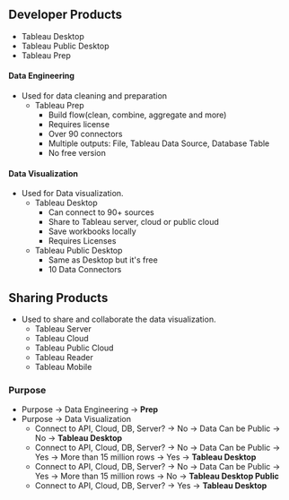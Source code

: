 ## Developer Products
  - Tableau Desktop
  - Tableau Public Desktop
  - Tableau Prep

#### Data Engineering
- Used for data cleaning and preparation
  - Tableau Prep
      - Build flow(clean, combine, aggregate and more)
      - Requires license
      - Over 90 connectors
      - Multiple outputs: File, Tableau Data Source, Database Table
      - No free version 
  
#### Data Visualization 
- Used for Data visualization.
  - Tableau Desktop
    - Can connect to 90+ sources
    - Share to Tableau server, cloud or public cloud
    - Save workbooks locally
    - Requires Licenses
  - Tableau Public Desktop
    - Same as Desktop but it's free
    - 10 Data Connectors
## Sharing Products
- Used to share and collaborate the data visualization.
  - Tableau Server
  - Tableau Cloud
  - Tableau Public Cloud
  - Tableau Reader
  - Tableau Mobile

### Purpose
- Purpose -> Data Engineering -> **Prep**
- Purpose -> Data Visualization 
  - Connect to API, Cloud, DB, Server? -> No -> Data Can be Public -> No -> **Tableau Desktop**
  - Connect to API, Cloud, DB, Server? -> No -> Data Can be Public -> Yes -> More than 15 million rows -> Yes -> **Tableau Desktop**
  - Connect to API, Cloud, DB, Server? -> No -> Data Can be Public -> Yes -> More than 15 million rows -> No -> **Tableau Desktop Public**
  - Connect to API, Cloud, DB, Server? -> Yes -> **Tableau Desktop**
